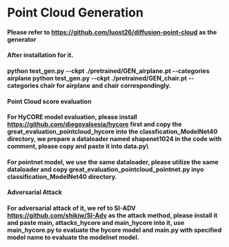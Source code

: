 # Point Cloud Generation
#### Please refer to https://github.com/luost26/diffusion-point-cloud as the generator
#### After installation for it.
#### python test_gen.py --ckpt ./pretrained/GEN_airplane.pt --categories airplane python test_gen.py --ckpt ./pretrained/GEN_chair.pt --categories chair for airplane and chair correspondingly. 



#### Point Cloud score evaluation
#### For HyCORE model evaluation, please install https://github.com/diegovalsesia/hycore first and copy the great_evaluation_pointcloud_hycore into the classfication_ModelNet40 directory, we prepare a dataloader named shapenet1024 in the code with comment, please copy and paste it into data.py\


#### For  pointnet model, we use the same dataloader, please utilize the same dataloader and copy great_evaluation_pointcloud_pointnet.py inyo classification_ModelNet40 directory.

#### Adversarial Attack
#### For adversarial attack of it, we ref to  SI-ADV https://github.com/shikiw/SI-Adv  as the attack method, please install it and paste main, attacks_hycore and main_hycore into it, use main_hycore.py to evaluate the hycore model and main.py with specified model name to evaluate the modelnet model.